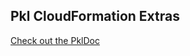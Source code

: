 Pkl CloudFormation Extras
------------------

[Check out the PklDoc](https://jamesward.github.io/cfn-pkl-extras/)

